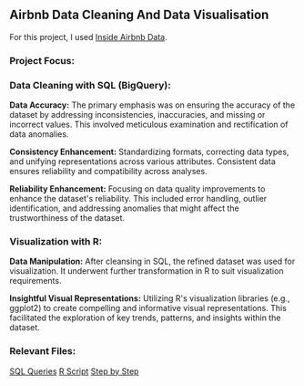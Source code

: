 ## Airbnb Data Cleaning And Data Visualisation

For this project, I used [Inside Airbnb Data](http://insideairbnb.com/get-the-data).

### Project Focus:

### Data Cleaning with SQL (BigQuery):

**Data Accuracy:** The primary emphasis was on ensuring the accuracy of the dataset by addressing inconsistencies, inaccuracies, and missing or incorrect values. This involved meticulous examination and rectification of data anomalies.

**Consistency Enhancement:** Standardizing formats, correcting data types, and unifying representations across various attributes. Consistent data ensures reliability and compatibility across analyses.

**Reliability Enhancement:** Focusing on data quality improvements to enhance the dataset's reliability. This included error handling, outlier identification, and addressing anomalies that might affect the trustworthiness of the dataset.

### Visualization with R:

**Data Manipulation:** After cleansing in SQL, the refined dataset was used for visualization. It underwent further transformation in R to suit visualization requirements.

**Insightful Visual Representations:** Utilizing R's visualization libraries (e.g., ggplot2) to create compelling and informative visual representations. This facilitated the exploration of key trends, patterns, and insights within the dataset.

### Relevant Files:
[SQL Queries](https://github.com/TSWT133/Data-Analysis-Projects/blob/main/Airbnb%20Project/2.%20SQL%20queries)
[R Script](https://github.com/TSWT133/Data-Analysis-Projects/blob/main/Airbnb%20Project/3.%20R%20Script)
[Step by Step](https://github.com/TSWT133/Data-Analysis-Projects/blob/main/Airbnb%20Project/4.%20Step%20by%20step)

